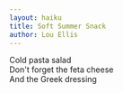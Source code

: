 ```yaml
---
layout: haiku
title: Soft Summer Snack
author: Lou Ellis
---
```

Cold pasta salad<br>
Don't forget the feta cheese<br>
And the Greek dressing<br>
